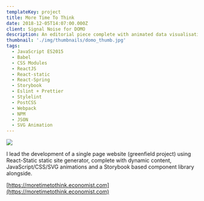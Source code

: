 ```yaml
---
templateKey: project
title: More Time To Think
date: 2018-12-05T14:07:00.000Z
client: Signal Noise for DOMO
description: An editorial piece complete with animated data visualisations.
thumbnail: './img/thumbnails/domo_thumb.jpg'
tags:
  - JavaScript ES2015
  - Babel
  - CSS Modules
  - ReactJS
  - React-static
  - React-Spring
  - Storybook
  - Eslint + Prettier
  - Stylelint
  - PostCSS
  - Webpack
  - NPM
  - JSON
  - SVG Animation
---
```


![](/img/domo.jpg)

I lead the development of a single page website (greenfield project) using React-Static static site generator, complete with dynamic content, JavaScript/CSS/SVG animations and a Storybook based component library alongside.

[https://moretimetothink.economist.com](https://moretimetothink.economist.com)
